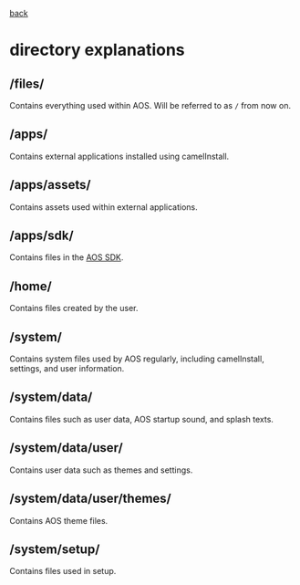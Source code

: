 <a href="MDs/help.md">back</a>
# directory explanations

## /files/
Contains everything used within AOS. Will be referred to as `/` from now on.

## /apps/
Contains external applications installed using camelInstall.

## /apps/assets/
Contains assets used within external applications.

## /apps/sdk/
Contains files in the <a href="MDs/dev.md#sdk">AOS SDK</a>.

## /home/
Contains files created by the user.

## /system/
Contains system files used by AOS regularly, including camelInstall, settings, and user information.

## /system/data/
Contains files such as user data, AOS startup sound, and splash texts.

## /system/data/user/
Contains user data such as themes and settings.

## /system/data/user/themes/
Contains AOS theme files.

## /system/setup/
Contains files used in setup.